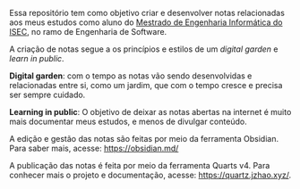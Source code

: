 Essa repositório tem como objetivo criar e desenvolver notas relacionadas aos meus estudos como aluno do [Mestrado de Engenharia Informática do ISEC](https://www.ipc.pt/oferta-formativa/mestrado-em-engenharia-informatica/), no ramo de Engenharia de Software.

A criação de notas segue a os princípios e estilos de um *digital garden* e *learn in public*. 

**Digital garden**: com o tempo as notas vão sendo desenvolvidas e relacionadas entre si, como um jardim, que com o tempo cresce e precisa ser sempre cuidado. 

**Learning in public**: O objetivo de deixar as notas abertas na internet é muito mais documentar meus estudos, e menos de divulgar conteúdo.

A edição e gestão das notas são feitas por meio da ferramenta Obsidian. Para saber mais, acesse: https://obsidian.md/

A publicação das notas é feita por meio da ferramenta Quarts v4. Para conhecer mais o projeto e documentação, acesse: https://quartz.jzhao.xyz/. 